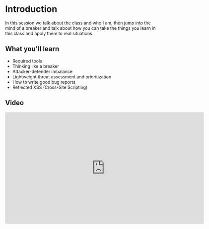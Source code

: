 Introduction
============

In this session we talk about the class and who I am, then jump into the mind of a breaker and talk about how you can take the things you learn in this class and apply them to real situations.

What you'll learn
-----------------

- Required tools
- Thinking like a breaker
- Attacker-defender imbalance
- Lightweight threat assessment and prioritization
- How to write good bug reports
- Reflected XSS (Cross-Site Scripting)

Video
-----

<iframe id="ytplayer" type="text/html" width="640" height="360" src="https://www.youtube-nocookie.com/embed/zPYfT9azdK8?autoplay=0&origin=https://hacker101.com" frameborder="0"></iframe>
